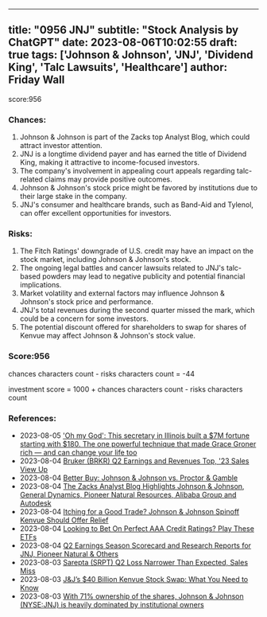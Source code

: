 
---
title: "0956 JNJ"
subtitle: "Stock Analysis by ChatGPT"
date: 2023-08-06T10:02:55
draft: true
tags: ['Johnson & Johnson', 'JNJ', 'Dividend King', 'Talc Lawsuits', 'Healthcare']
author: Friday Wall
---

score:956
### Chances:
1. Johnson & Johnson is part of the Zacks top Analyst Blog, which could attract investor attention.
2. JNJ is a longtime dividend payer and has earned the title of Dividend King, making it attractive to income-focused investors.
3. The company's involvement in appealing court appeals regarding talc-related claims may provide positive outcomes.
4. Johnson & Johnson's stock price might be favored by institutions due to their large stake in the company.
5. JNJ's consumer and healthcare brands, such as Band-Aid and Tylenol, can offer excellent opportunities for investors.
### Risks:
1. The Fitch Ratings' downgrade of U.S. credit may have an impact on the stock market, including Johnson & Johnson's stock.
2. The ongoing legal battles and cancer lawsuits related to JNJ's talc-based powders may lead to negative publicity and potential financial implications.
3. Market volatility and external factors may influence Johnson & Johnson's stock price and performance.
4. JNJ's total revenues during the second quarter missed the mark, which could be a concern for some investors.
5. The potential discount offered for shareholders to swap for shares of Kenvue may affect Johnson & Johnson's stock value.
### Score:956
chances characters count - risks characters count = -44

investment score = 1000 + chances characters count - risks characters count
### References:
- 2023-08-05 ['Oh my God': This secretary in Illinois built a $7M fortune starting with $180. The one powerful technique that made Grace Groner rich — and can change your life too](https://finance.yahoo.com/news/oh-god-secretary-illinois-built-130000868.html?.tsrc=rss)
- 2023-08-04 [Bruker (BRKR) Q2 Earnings and Revenues Top, '23 Sales View Up](https://finance.yahoo.com/news/bruker-brkr-q2-earnings-revenues-134500625.html?.tsrc=rss)
- 2023-08-04 [Better Buy: Johnson & Johnson vs. Proctor & Gamble](https://finance.yahoo.com/m/0a85ecbd-7e72-3ae9-a5cd-3f3f60f51811/better-buy%3A-johnson-%26-johnson.html?.tsrc=rss)
- 2023-08-04 [The Zacks Analyst Blog Highlights Johnson & Johnson, General Dynamics, Pioneer Natural Resources, Alibaba Group and Autodesk](https://finance.yahoo.com/news/zacks-analyst-blog-highlights-johnson-120800874.html?.tsrc=rss)
- 2023-08-04 [Itching for a Good Trade? Johnson & Johnson Spinoff Kenvue Should Offer Relief](https://finance.yahoo.com/m/3a78d96f-5650-35cd-bdbb-969abdfd9616/itching-for-a-good-trade%3F.html?.tsrc=rss)
- 2023-08-04 [Looking to Bet On Perfect AAA Credit Ratings? Play These ETFs](https://finance.yahoo.com/news/looking-bet-perfect-aaa-credit-171500242.html?.tsrc=rss)
- 2023-08-04 [Q2 Earnings Season Scorecard and Research Reports for JNJ, Pioneer Natural & Others](https://finance.yahoo.com/news/q2-earnings-season-scorecard-research-165900237.html?.tsrc=rss)
- 2023-08-03 [Sarepta (SRPT) Q2 Loss Narrower Than Expected, Sales Miss](https://finance.yahoo.com/news/sarepta-srpt-q2-loss-narrower-152800692.html?.tsrc=rss)
- 2023-08-03 [J&J’s $40 Billion Kenvue Stock Swap: What You Need to Know](https://finance.yahoo.com/m/fd432565-c83e-37da-9e5f-ed495640c1bf/j%26j%E2%80%99s-%2440-billion-kenvue.html?.tsrc=rss)
- 2023-08-03 [With 71% ownership of the shares, Johnson & Johnson (NYSE:JNJ) is heavily dominated by institutional owners](https://finance.yahoo.com/news/71-ownership-shares-johnson-johnson-120132672.html?.tsrc=rss)


                